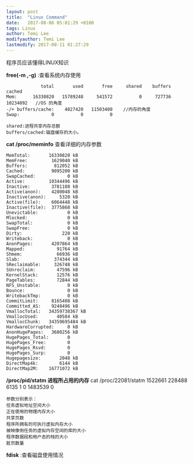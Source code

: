 ```yaml
---
layout: post
title:  "Linux Command"
date:   2017-08-06 05:01:29 +0100
tags: Linux
author: Temi Lee
modifyauthor: Temi Lee
lastmodify: 2017-08-11 01:27:29
---
```


程序员应该懂得LINUX知识

**free(-m ,-g)** :查看系统内存使用

                 total       used       free     shared    buffers     cached
    Mem:      16330820   15789248     541572          0     727736   10234092   //OS 的角度
    -/+ buffers/cache:    4827420   11503400    //内存的角度
    Swap:            0          0          0

    shared:进程共享内存总额
    buffers/cached:磁盘缓存的大小。

**cat /proc/meminfo** 查看详细的内存参数

    MemTotal:       16330820 kB
    MemFree:         1629040 kB
    Buffers:          812052 kB
    Cached:          9095200 kB
    SwapCached:            0 kB
    Active:         10344496 kB
    Inactive:        3781188 kB
    Active(anon):    4280048 kB
    Inactive(anon):     5320 kB
    Active(file):    6064448 kB
    Inactive(file):  3775868 kB
    Unevictable:           0 kB
    Mlocked:               0 kB
    SwapTotal:             0 kB
    SwapFree:              0 kB
    Dirty:               220 kB
    Writeback:             0 kB
    AnonPages:       4207864 kB
    Mapped:            91764 kB
    Shmem:             66936 kB
    Slab:             374344 kB
    SReclaimable:     326748 kB
    SUnreclaim:        47596 kB
    KernelStack:       12576 kB
    PageTables:        72844 kB
    NFS_Unstable:          0 kB
    Bounce:                0 kB
    WritebackTmp:          0 kB
    CommitLimit:     8165408 kB
    Committed_AS:    9248496 kB
    VmallocTotal:   34359738367 kB
    VmallocUsed:       40584 kB
    VmallocChunk:   34359695484 kB
    HardwareCorrupted:     0 kB
    AnonHugePages:   3680256 kB
    HugePages_Total:       0
    HugePages_Free:        0
    HugePages_Rsvd:        0
    HugePages_Surp:        0
    Hugepagesize:       2048 kB
    DirectMap4k:        6144 kB
    DirectMap2M:    16771072 kB


**/proc/pid/statm 进程所占用的内存**
    cat /proc/22081/statm
    1522661 228488 6135 1 0 1483539 0

    参数分别表示：
    任务虚拟地址空间大小
    正在使用的物理内存大小
    共享页数
    程序所拥有的可执行虚拟内存大小
    被映像倒任务的虚拟内存空间的库的大小
    程序数据段和用户态的栈的大小
    脏页数量


 **fdisk** :查看磁盘使用情况



